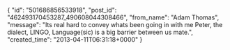  {
   "id": "501686856533918",
   "post_id": "462493170453287_490608044308466",
   "from_name": "Adam Thomas",
   "message": "Its real hard to convey whats been going in with me Peter,  the dialect, LINGO, Language(sic) is a big barrier between us mate.",
   "created_time": "2013-04-11T06:31:18+0000"
 }
